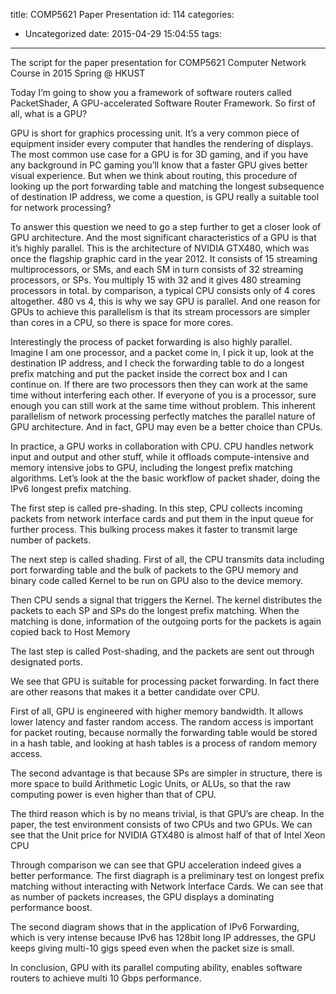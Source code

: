 title: COMP5621 Paper Presentation
id: 114
categories:
  - Uncategorized
date: 2015-04-29 15:04:55
tags:
---

The script for the paper presentation for COMP5621 Computer Network Course in 2015 Spring @ HKUST

<!--more-->

Today I’m going to show you a framework of software routers called PacketShader, A GPU-accelerated Software Router Framework. So first of all, what is a GPU?

GPU is short for graphics processing unit. It’s a very common piece of equipment insider every computer that handles the rendering of displays. The most common use case for a GPU is for 3D gaming, and if you have any background in PC gaming you’ll know that a faster GPU gives better visual experience. But when we think about routing, this procedure of looking up the port forwarding table and matching the longest subsequence of destination IP address, we come a question, is GPU really a suitable tool for network processing?

To answer this question we need to go a step further to get a closer look of GPU architecture. And the most significant characteristics of a GPU is that it’s highly parallel. This is the architecture of NVIDIA GTX480, which was once the flagship graphic card in the year 2012\. It consists of 15 streaming multiprocessors, or SMs, and each SM in turn consists of 32 streaming processors, or SPs. You multiply 15 with 32 and it gives 480 streaming processors in total. by comparison, a typical CPU consists only of 4 cores altogether. 480 vs 4, this is why we say GPU is parallel. And one reason for GPUs to achieve this parallelism is that its stream processors are simpler than cores in a CPU, so there is space for more cores.

Interestingly the process of packet forwarding is also highly parallel. Imagine I am one processor, and a packet come in, I pick it up, look at the destination IP address, and I check the forwarding table to do a longest prefix matching and put the packet inside the correct box and I can continue on. If there are two processors then they can work at the same time without interfering each other. If everyone of you is a processor, sure enough you can still work at the same time without problem. This inherent parallelism of network processing perfectly matches the parallel nature of GPU architecture. And in fact, GPU may even be a better choice than CPUs.
<div></div>
In practice, a GPU works in collaboration with CPU. CPU handles network input and output and other stuff, while it offloads compute-intensive and memory intensive jobs to GPU, including the longest prefix matching algorithms. Let’s look at the the basic workflow of packet shader, doing the IPv6 longest prefix matching.

The first step is called pre-shading. In this step, CPU collects incoming packets from network interface cards and put them in the input queue for further process. This bulking process makes it faster to transmit large number of packets.

The next step is called shading. First of all, the CPU transmits data including port forwarding table and the bulk of packets to the GPU memory and binary code called Kernel to be run on GPU also to the device memory.

Then CPU sends a signal that triggers the Kernel. The kernel distributes the packets to each SP and SPs do the longest prefix matching. When the matching is done, information of the outgoing ports for the packets is again copied back to Host Memory

The last step is called Post-shading, and the packets are sent out through designated ports.

We see that GPU is suitable for processing packet forwarding. In fact there are other reasons that makes it a better candidate over CPU.

First of all, GPU is engineered with higher memory bandwidth. It allows lower latency and faster random access. The random access is important for packet routing, because normally the forwarding table would be stored in a hash table, and looking at hash tables is a process of random memory access.

The second advantage is that because SPs are simpler in structure, there is more space to build Arithmetic Logic Units, or ALUs, so that the raw computing power is even higher than that of CPU.

The third reason which is by no means trivial, is that GPU’s are cheap. In the paper, the test environment consists of two CPUs and two GPUs. We can see that the Unit price for NVIDIA GTX480 is almost half of that of Intel Xeon CPU

Through comparison we can see that GPU acceleration indeed gives a better performance. The first diagraph is a preliminary test on longest prefix matching without interacting with Network Interface Cards. We can see that as number of packets increases, the GPU displays a dominating performance boost.

The second diagram shows that in the application of IPv6 Forwarding, which is very intense because IPv6 has 128bit long IP addresses, the GPU keeps giving multi-10 gigs speed even when the packet size is small.

In conclusion, GPU with its parallel computing ability, enables software routers to achieve multi 10 Gbps performance.
